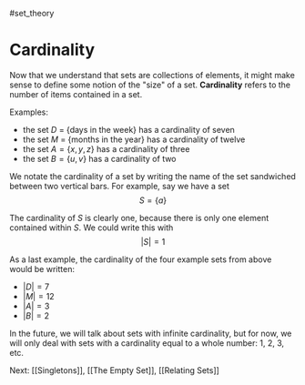 #set_theory 
# Cardinality
Now that we understand that sets are collections of elements, it might make sense to define some notion of the "size" of a set. **Cardinality** refers to the number of items contained in a set.

Examples:

- the set $D$ = \{days in the week\} has a cardinality of seven
- the set $M$ = \{months in the year\} has a cardinality of twelve
- the set $A = \{x, y, z\}$ has a cardinality of three
- the set $B = \{u, v\}$ has a cardinality of two

We notate the cardinality of a set by writing the name of the set sandwiched between two vertical bars. For example, say we have a set $$S = \{a\}$$

The cardinality of $S$ is clearly one, because there is only one element contained within $S$. We could write this with $$|S| = 1$$

As a last example, the cardinality of the four example sets from above would be written:

- $|D| = 7$
- $|M| = 12$
- $|A| = 3$
- $|B| = 2$

In the future, we will talk about sets with infinite cardinality, but for now, we will only deal with sets with a cardinality equal to a whole number: 1, 2, 3, etc. 

Next: [[Singletons]], [[The Empty Set]], [[Relating Sets]]